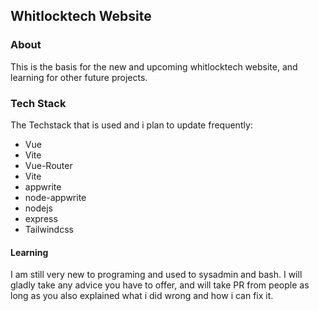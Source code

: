 ## Whitlocktech Website

### About

This is the basis for the new and upcoming whitlocktech website, and learning for other future projects.

### Tech Stack

The Techstack that is used and i plan to update frequently:

*   Vue
*   Vite
*   Vue-Router
*   Vite
*   appwrite
*   node-appwrite
*   nodejs
*   express
*   Tailwindcss

#### Learning

I am still very new to programing and used to sysadmin and bash. I will gladly take any advice you have to offer, and will take PR from people as long as you also explained what i did wrong and how i can fix it.